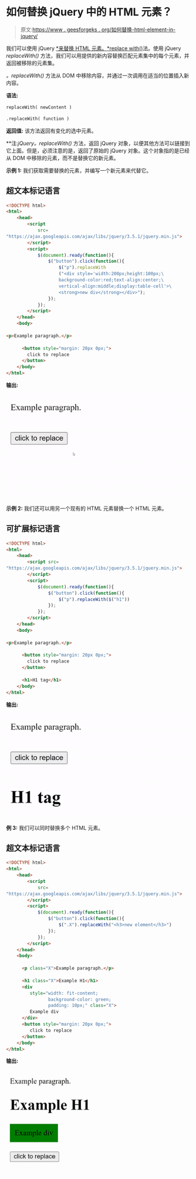 # 如何替换 jQuery 中的 HTML 元素？

> 原文:[https://www . geesforgeks . org/如何替换-html-element-in-jquery/](https://www.geeksforgeeks.org/how-to-replace-html-element-in-jquery/)

我们可以使用 jQuery [*来替换 HTML 元素。*replace with()](https://www.geeksforgeeks.org/jquery-replacewith-with-examples/)法。使用 jQuery *replaceWith()* 方法，我们可以用提供的新内容替换匹配元素集中的每个元素，并返回被移除的元素集。

*。replaceWith()* 方法从 DOM 中移除内容，并通过一次调用在适当的位置插入新内容。

**语法:**

```html
replaceWith( newContent )
```

```html
.replaceWith( function )
```

**返回值:** 该方法返回有变化的选中元素。

**注:**jQuery*。replaceWith()* 方法，返回 jQuery 对象，以便其他方法可以链接到它上面。但是，必须注意的是，返回了原始的 jQuery 对象。这个对象指的是已经从 DOM 中移除的元素，而不是替换它的新元素。

**示例 1:** 我们获取需要替换的元素，并编写一个新元素来代替它。

## 超文本标记语言

```html
<!DOCTYPE html>
<html>
    <head>
        <script
            src=
"https://ajax.googleapis.com/ajax/libs/jquery/3.5.1/jquery.min.js">
        </script>
        <script>
            $(document).ready(function(){
                $("button").click(function(){
                    $("p").replaceWith
                    ("<div style='width:200px;height:100px;\
                    background-color:red;text-align:center;\
                    vertical-align:middle;display:table-cell'>\
                    <strong>new div</strong></div>");
                });
            });
        </script>
    </head>
    <body> 

<p>Example paragraph.</p>

      <button style="margin: 20px 0px;">
        click to replace 
      </button>
    </body>
</html>
```

**输出:**

![](img/8bb0f0cf2d5adb542b6a3fd0a5b39d05.png)

**示例 2:** 我们还可以用另一个现有的 HTML 元素替换一个 HTML 元素。

## 可扩展标记语言

```html
<!DOCTYPE html>
<html>
    <head>
        <script src=
"https://ajax.googleapis.com/ajax/libs/jquery/3.5.1/jquery.min.js">
        </script>
        <script>
            $(document).ready(function(){
                $("button").click(function(){
                    $("p").replaceWith($("h1"))
                });
            });
        </script>
    </head>
    <body> 

<p>Example paragraph.</p>

      <button style="margin: 20px 0px;">
        click to replace 
      </button>

      <h1>H1 tag</h1>
    </body>
</html>
```

**输出:**

![](img/16a9320c40b8de2365a1e1b4e89a4c47.png)

**例 3:** 我们可以同时替换多个 HTML 元素。

## 超文本标记语言

```html
<!DOCTYPE html>
<html>
    <head>
        <script 
            src=
"https://ajax.googleapis.com/ajax/libs/jquery/3.5.1/jquery.min.js">
        </script>
        <script>
            $(document).ready(function(){
                $("button").click(function(){
                    $(".X").replaceWith("<h3>new element</h3>")
                });
            });
        </script>
    </head>
    <body> 

      <p class="X">Example paragraph.</p>

      <h1 class="X">Example H1</h1>
      <div 
         style="width: fit-content;
                background-color: green;
                padding: 10px;" class="X">
         Example div
      </div>
      <button style="margin: 20px 0px;">
         click to replace 
      </button>
    </body>
</html>
```

**输出:**

![](img/cf47026fbd74b057a64eee6e25444e80.png)
